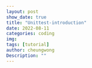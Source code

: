 ```yaml
---
layout: post
show_date: true
title: "Unittest-introduction"
date: 2022-08-11
categories: coding
img:
tags: [tutorial]
author: cheungwong
Description: ""
---
```


